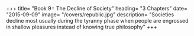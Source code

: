 +++
title= "Book 9= The Decline of Society"
heading= "3 Chapters"
date= "2015-09-09"
image= "/covers/republic.jpg"
description= "Societies decline most usually during the tyranny phase when people are engrossed in shallow pleasures instead of knowing true philosophy"
+++
